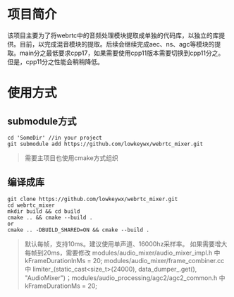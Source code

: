 # 项目简介
该项目主要为了将webrtc中的音频处理模块提取成单独的代码库，以独立的库提供。目前，以完成混音模块的提取。后续会继续完成aec、ns、agc等模块的提取。main分之最低要求cpp17，如果需要使用cpp11版本需要切换到cpp11分之。但是，cpp11分之性能会稍稍降低。

# 使用方式
## submodule方式
```
cd 'SomeDir' //in your project
git submodule add https://github.com/lowkeywx/webrtc_mixer.git

```
> 需要主项目也使用cmake方式组织

## 编译成库
```
git clone https://github.com/lowkeywx/webrtc_mixer.git
cd webrtc_mixer
mkdir build && cd build
cmake .. && cmake --build .
or
cmake .. -DBUILD_SHARED=ON && cmake --build .
```

> 默认每帧，支持10ms。建议使用单声道、16000hz采样率。
> 如果需要增大每帧到20ms，需要修改 modules/audio_mixer/audio_mixer_impl.h 中 kFrameDurationInMs = 20; modules/audio_mixer/frame_combiner.cc 中       limiter_(static_cast<size_t>(24000), data_dumper_.get(), "AudioMixer")；modules/audio_processing/agc2/agc2_common.h 中 kFrameDurationMs = 20;


